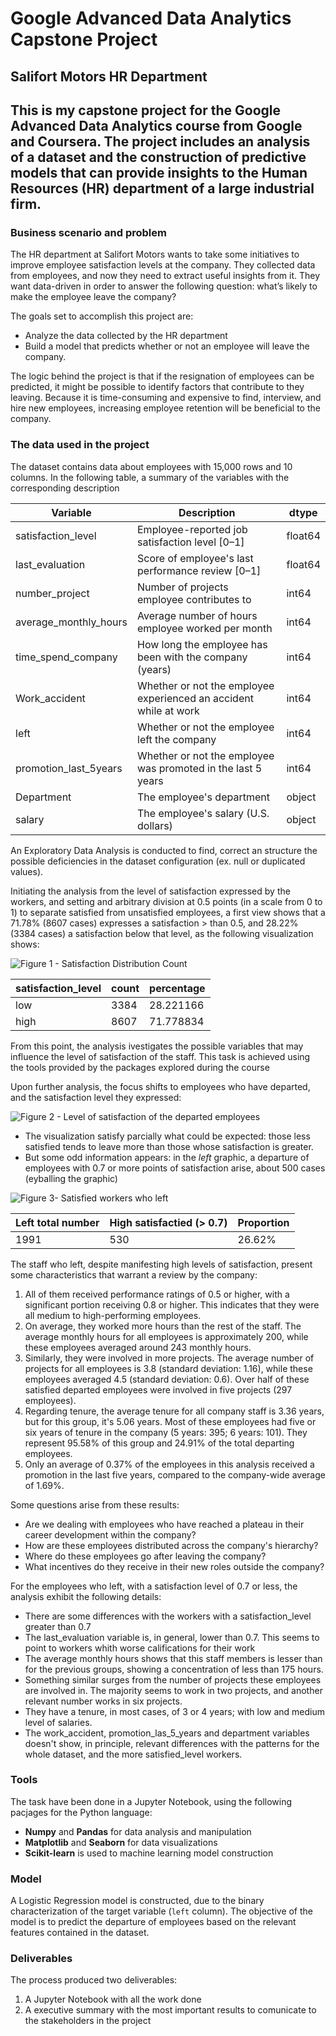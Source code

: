 # **Google Advanced Data Analytics Capstone Project**

## **Salifort Motors HR Department**

This is my capstone project for the Google Advanced Data Analytics course from Google and Coursera. The project includes an analysis  of a dataset and the construction of predictive models that can provide insights to the Human Resources (HR) department of a large industrial firm.
---

### **Business scenario and problem**

The HR department at Salifort Motors wants to take some initiatives to improve employee satisfaction levels at the company. They collected data from employees, and now they need to extract useful insights from it. They want data-driven in order to answer the following question: what’s likely to make the employee leave the company?

The goals set to accomplish this project are:
 - Analyze the data collected by the HR department
 - Build a model that predicts whether or not an employee will leave the company.

The logic behind the project is that if the resignation of employees can be predicted, it might be possible to identify factors that contribute to they leaving. Because it is time-consuming and expensive to find, interview, and hire new employees, increasing employee retention will be beneficial to the company.

### **The data used in the project**

The dataset contains data about employees with 15,000 rows and 10 columns. In the following table, a summary of the variables with the corresponding description

Variable  |Description |dtype |
-----|-----|-----|
satisfaction_level|Employee-reported job satisfaction level [0&ndash;1]|float64|
last_evaluation|Score of employee's last performance review [0&ndash;1]|float64|
number_project|Number of projects employee contributes to|int64|
average_monthly_hours|Average number of hours employee worked per month|int64|
time_spend_company|How long the employee has been with the company (years)|int64|
Work_accident|Whether or not the employee experienced an accident while at work|int64|
left|Whether or not the employee left the company|int64|
promotion_last_5years|Whether or not the employee was promoted in the last 5 years|int64|
Department|The employee's department|object|
salary|The employee's salary (U.S. dollars)|object|

An Exploratory Data Analysis is conducted to find, correct an structure the possible deficiencies in the dataset configuration (ex. null or duplicated values).

Initiating the analysis from the level of satisfaction expressed by the workers, and setting and arbitrary division at 0.5 points (in a scale from 0 to 1) to separate satisfied from unsatisfied employees, a first view shows that a 71.78% (8607 cases) expresses a satisfaction > than 0.5, and 28.22% (3384 cases) a satisfaction below that level, as the following visualization shows:

![Figure 1 - Satisfaction Distribution Count](./images/01_satistaction_level_count.png)

satisfaction_level |count |percentage|
-----|-----|-----|
low |3384 |28.221166|
high |8607 |71.778834|

From this point, the analysis ivestigates the possible variables that may influence the level of satisfaction of the staff. This task is achieved using the tools provided by the packages explored during the course

Upon further analysis, the focus shifts to employees who have departed, and the satisfaction level they expressed:

![Figure 2 - Level of satisfaction of the departed employees](./images/01_left.png)

- The visualization satisfy parcially what could be expected: those less satisfied tends to leave more than those whose satisfaction is greater.
- But some odd information appears: in the *left* graphic, a departure of employees with 0.7 or more points of satisfaction arise, about 500 cases (eyballing the graphic)

![Figure 3- Satisfied workers who left](./images/03_left_satisfaction_level.png)

Left total number | High satisfactied (> 0.7)| Proportion|
-----|-----|-----|
1991 |530 |26.62%|

The staff who left, despite manifesting high levels of satisfaction, present some characteristics that warrant a review by the company:
1. All of them received performance ratings of 0.5 or higher, with a significant portion receiving 0.8 or higher. This indicates that they were all medium to high-performing employees.
2. On average, they worked more hours than the rest of the staff. The average monthly hours for all employees is approximately 200, while these employees averaged around 243 monthly hours.
3. Similarly, they were involved in more projects. The average number of projects for all employees is 3.8 (standard deviation: 1.16), while these employees averaged 4.5 (standard deviation: 0.6). Over half of these satisfied departed employees were involved in five projects (297 employees).
4. Regarding tenure, the average tenure for all company staff is 3.36 years, but for this group, it's 5.06 years. Most of these employees had five or six years of tenure in the company (5 years: 395; 6 years: 101). They represent 95.58% of this group and 24.91% of the total departing employees.
5. Only an average of 0.37% of the employees in this analysis received a promotion in the last five years, compared to the company-wide average of 1.69%.

Some questions arise from these results:

- Are we dealing with employees who have reached a plateau in their career development within the company?
- How are these employees distributed across the company's hierarchy?
- Where do these employees go after leaving the company?
- What incentives do they receive in their new roles outside the company?

For the employees who left, with a satisfaction level of 0.7 or less, the analysis exhibit the following details:

- There are some differences with the workers with a satisfaction_level greater than 0.7
- The last_evaluation variable is, in general, lower than 0.7. This seems to point to workers whith worse califications for their work
- The average monthly hours shows that this staff members is lesser than for the previous groups, showing a concentration of less than 175 hours.
- Something similar surges from the number of projects these employees are involved in. The majority seems to work in two projects, and another relevant number works in six projects.
- They have a tenure, in most cases, of 3 or 4 years; with low and medium level of salaries.
- The work_accident, promotion_las_5_years and department variables doesn't show, in principle, relevant differences with the patterns for the whole dataset, and the more satisfied_level workers.

### **Tools**

The task have been done in a Jupyter Notebook, using the following pacjages for the Python language:
- **Numpy** and **Pandas** for data analysis and manipulation
- **Matplotlib** and **Seaborn** for data visualizations
- **Scikit-learn** is used to machine learning model construction

### **Model**

A Logistic Regression model is constructed, due to the binary characterization of the target variable (`left` column). The objective of the model is to predict the departure of employees based on the relevant features contained in the dataset.

### **Deliverables**

The process produced two deliverables:
1. A Jupyter Notebook with all the work done
2. A executive summary with the most important results to comunicate to the stakeholders in the project
